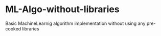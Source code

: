 # ML-Algo-without-libraries

Basic MachineLearnig algorithm implementation without using any pre-cooked libraries
